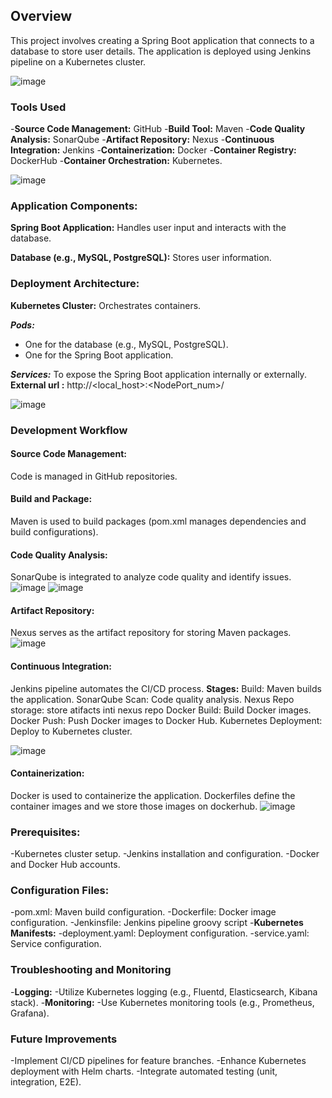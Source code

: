 ## Overview
This project involves creating a Spring Boot application that connects to a database to store user details. The application is deployed using Jenkins pipeline on a Kubernetes cluster.

![image](https://github.com/Loki-1/SpringBootApp/assets/134843197/336fd659-b823-4141-86e0-cc6645a3ca22)

### Tools Used
-**Source Code Management:** GitHub
-**Build Tool:** Maven
-**Code Quality Analysis:** SonarQube
-**Artifact Repository:** Nexus
-**Continuous Integration:** Jenkins
-**Containerization:** Docker
-**Container Registry:** DockerHub
-**Container Orchestration:** Kubernetes.

![image](https://github.com/Loki-1/SpringBootApp/assets/134843197/cefaa304-280b-4357-9867-052ad3200783)



### Application Components:
**Spring Boot Application:** Handles user input and interacts with the database.

**Database (e.g., MySQL, PostgreSQL):** Stores user information.

### Deployment Architecture:

**Kubernetes Cluster:** Orchestrates containers.

***Pods:***
* One for the database (e.g., MySQL, PostgreSQL).
* One for the Spring Boot application.

***Services:***
To expose the Spring Boot application internally or externally.
         **External url :** http://<local_host>:<NodePort_num>/

![image](https://github.com/Loki-1/SpringBootApp/assets/134843197/988338b5-ed31-4980-a2bb-a6eb7c6ec15b)

### Development Workflow
#### Source Code Management:
Code is managed in GitHub repositories.

#### Build and Package:
Maven is used to build packages (pom.xml manages dependencies and build configurations).

#### Code Quality Analysis:
SonarQube is integrated to analyze code quality and identify issues.
![image](https://github.com/Loki-1/SpringBootApp/assets/134843197/6a38b2c6-a1d1-4cc9-ae84-91dd4b76c16d)
![image](https://github.com/Loki-1/SpringBootApp/assets/134843197/8b18a98e-b7b2-4d89-99d3-33b9eac5bc7d)

#### Artifact Repository:
Nexus serves as the artifact repository for storing Maven packages.
![image](https://github.com/Loki-1/SpringBootApp/assets/134843197/d65f9747-90e5-49c0-8c12-4a394538ae1c)

#### Continuous Integration:
Jenkins pipeline automates the CI/CD process.
**Stages:**
Build: Maven builds the application.
SonarQube Scan: Code quality analysis.
Nexus Repo storage: store atifacts inti nexus repo
Docker Build: Build Docker images.
Docker Push: Push Docker images to Docker Hub.
Kubernetes Deployment: Deploy to Kubernetes cluster.

![image](https://github.com/Loki-1/SpringBootApp/assets/134843197/683110c3-0d48-4641-a920-5a4e01e569ef)

#### Containerization:
Docker is used to containerize the application.
Dockerfiles define the container images and we store those images on dockerhub.
![image](https://github.com/Loki-1/SpringBootApp/assets/134843197/bf15e7b5-01fa-4996-94b1-38cbf02d1423)

### Prerequisites:
-Kubernetes cluster setup.
-Jenkins installation and configuration.
-Docker and Docker Hub accounts.

### Configuration Files:
-pom.xml: Maven build configuration.
-Dockerfile: Docker image configuration.
-Jenkinsfile: Jenkins pipeline groovy script
-**Kubernetes Manifests:**
-deployment.yaml: Deployment configuration.
-service.yaml: Service configuration.

### Troubleshooting and Monitoring
-**Logging:**
-Utilize Kubernetes logging (e.g., Fluentd, Elasticsearch, Kibana stack).
-**Monitoring:**
-Use Kubernetes monitoring tools (e.g., Prometheus, Grafana).

### Future Improvements
-Implement CI/CD pipelines for feature branches.
-Enhance Kubernetes deployment with Helm charts.
-Integrate automated testing (unit, integration, E2E).


